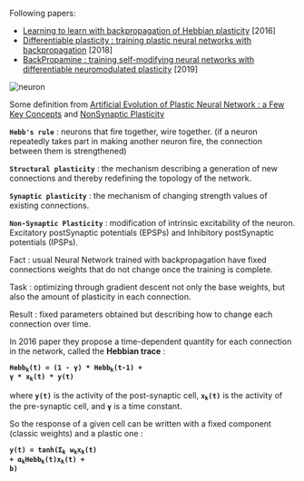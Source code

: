 Following papers:
* [Learning to learn with backpropagation of Hebbian plasticity](https://arxiv.org/pdf/1609.02228.pdf) [2016]
* [Differentiable plasticity : training plastic neural networks with backpropagation](https://arxiv.org/pdf/1804.02464.pdf) [2018]
* [BackPropamine : training self-modifying neural networks with differentiable neuromodulated plasticity](https://openreview.net/pdf?id=r1lrAiA5Ym) [2019]


![neuron](https://i.stack.imgur.com/pX1sj.jpg)


Some definition from [Artificial Evolution of Plastic Neural Network : a Few Key Concepts](https://hal.archives-ouvertes.fr/hal-01300702/document)
and [NonSynaptic Plasticity](https://en.wikipedia.org/wiki/Nonsynaptic_plasticity)

<code>**Hebb's rule**</code> : neurons that fire together, wire together. (if a neuron repeatedly takes part
in making another neuron fire, the connection between them is strengthened)

<code>**Structural plasticity**</code> : the mechanism describing a generation of new connections and thereby redefining
the topology of the network.

<code>**Synaptic plasticity**</code> : the mechanism of changing strength values of existing connections.

<code>**Non-Synaptic Plasticity**</code> : modification of intrinsic excitability of the neuron.
Excitatory postSynaptic potentials (EPSPs) and Inhibitory postSynaptic potentials (IPSPs).

Fact : usual Neural Network trained with backpropagation have fixed connections weights that do not change once the training is complete.

Task : optimizing through gradient descent not only the base weights, but also the amount of plasticity in each connection.

Result : fixed parameters obtained but describing how to change each connection over time.

In 2016 paper they propose a time-dependent quantity for each connection in the network, called the **Hebbian trace** :

<code>**Hebb<sub>k</sub>(t) = (1 - &gamma;) * Hebb<sub>k</sub>(t-1) + &gamma; * x<sub>k</sub>(t) * y(t)**</code>

where <code>**y(t)**</code> is the activity of the post-synaptic cell, <code>**x<sub>k</sub>(t)**</code> is the
activity of the pre-synaptic cell, and <code>**&gamma;**</code> is a time constant.

So the response of a given cell can be written with a fixed component (classic weights) and a plastic one : 

<code>**y(t) = tanh(&Sigma;<sub>k</sub> w<sub>k</sub>x<sub>k</sub>(t) + &alpha;<sub>k</sub>Hebb<sub>k</sub>(t)x<sub>k</sub>(t) + b)**</code>
